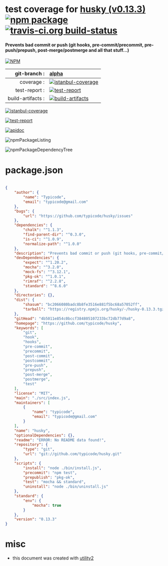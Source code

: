 # test coverage for  [husky (v0.13.3)](https://github.com/typicode/husky)  [![npm package](https://img.shields.io/npm/v/npmtest-husky.svg?style=flat-square)](https://www.npmjs.org/package/npmtest-husky) [![travis-ci.org build-status](https://api.travis-ci.org/npmtest/node-npmtest-husky.svg)](https://travis-ci.org/npmtest/node-npmtest-husky)
#### Prevents bad commit or push (git hooks, pre-commit/precommit, pre-push/prepush, post-merge/postmerge and all that stuff...)

[![NPM](https://nodei.co/npm/husky.png?downloads=true)](https://www.npmjs.com/package/husky)

| git-branch : | [alpha](https://github.com/npmtest/node-npmtest-husky/tree/alpha)|
|--:|:--|
| coverage : | [![istanbul-coverage](https://npmtest.github.io/node-npmtest-husky/build/coverage.badge.svg)](https://npmtest.github.io/node-npmtest-husky/build/coverage.html/index.html)|
| test-report : | [![test-report](https://npmtest.github.io/node-npmtest-husky/build/test-report.badge.svg)](https://npmtest.github.io/node-npmtest-husky/build/test-report.html)|
| build-artifacts : | [![build-artifacts](https://npmtest.github.io/node-npmtest-husky/glyphicons_144_folder_open.png)](https://github.com/npmtest/node-npmtest-husky/tree/gh-pages/build)|

[![istanbul-coverage](https://npmtest.github.io/node-npmtest-husky/build/screenCapture.buildCustomOrg.browser.coverage.html.png)](https://npmtest.github.io/node-npmtest-husky/build/coverage.html/index.html)

[![test-report](https://npmtest.github.io/node-npmtest-husky/build/screenCapture.buildCustomOrg.browser.%252Fhome%252Ftravis%252Fbuild%252Fnpmtest%252Fnode-npmtest-husky%252Ftmp%252Fbuild%252Ftest-report.html.png)](https://npmtest.github.io/node-npmtest-husky/build/test-report.html)

[![apidoc](https://npmdoc.github.io/node-npmdoc-husky/build/screenCapture.buildApidoc.browser.%252Fhome%252Ftravis%252Fbuild%252Fnpmdoc%252Fnode-npmdoc-husky%252Ftmp%252Fbuild%252Fapidoc.html.png)](https://npmdoc.github.io/node-npmdoc-husky/build/apidoc.html)

![npmPackageListing](https://npmtest.github.io/node-npmtest-husky/build/screenCapture.npmPackageListing.svg)

![npmPackageDependencyTree](https://npmtest.github.io/node-npmtest-husky/build/screenCapture.npmPackageDependencyTree.svg)



# package.json

```json

{
    "author": {
        "name": "Typicode",
        "email": "typicode@gmail.com"
    },
    "bugs": {
        "url": "https://github.com/typicode/husky/issues"
    },
    "dependencies": {
        "chalk": "^1.1.3",
        "find-parent-dir": "^0.3.0",
        "is-ci": "^1.0.9",
        "normalize-path": "^1.0.0"
    },
    "description": "Prevents bad commit or push (git hooks, pre-commit/precommit, pre-push/prepush, post-merge/postmerge and all that stuff...)",
    "devDependencies": {
        "expect": "^1.20.2",
        "mocha": "^3.2.0",
        "mock-fs": "^3.12.1",
        "pkg-ok": "^1.0.1",
        "rimraf": "^2.2.8",
        "standard": "^8.6.0"
    },
    "directories": {},
    "dist": {
        "shasum": "bc2066080badc8b8fe3516e881f5bc68a57052ff",
        "tarball": "https://registry.npmjs.org/husky/-/husky-0.13.3.tgz"
    },
    "gitHead": "4b5011e854c0bccf384805107233bc72db77d9a8",
    "homepage": "https://github.com/typicode/husky",
    "keywords": [
        "git",
        "hook",
        "hooks",
        "pre-commit",
        "precommit",
        "post-commit",
        "postcommit",
        "pre-push",
        "prepush",
        "post-merge",
        "postmerge",
        "test"
    ],
    "license": "MIT",
    "main": "./src/index.js",
    "maintainers": [
        {
            "name": "typicode",
            "email": "typicode@gmail.com"
        }
    ],
    "name": "husky",
    "optionalDependencies": {},
    "readme": "ERROR: No README data found!",
    "repository": {
        "type": "git",
        "url": "git://github.com/typicode/husky.git"
    },
    "scripts": {
        "install": "node ./bin/install.js",
        "precommit": "npm test",
        "prepublish": "pkg-ok",
        "test": "mocha && standard",
        "uninstall": "node ./bin/uninstall.js"
    },
    "standard": {
        "env": {
            "mocha": true
        }
    },
    "version": "0.13.3"
}
```



# misc
- this document was created with [utility2](https://github.com/kaizhu256/node-utility2)
